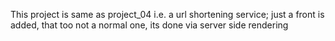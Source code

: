 This project is same as project_04 i.e. a url shortening service; just a front is added, that too not a normal one, its done via server side rendering
